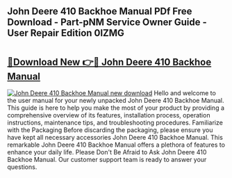 ## John Deere 410 Backhoe Manual PDf Free Download - Part-pNM Service Owner Guide - User Repair Edition 0IZMG

# <h2><a href="http://bc57640.oget.top/?id=John+Deere+410+Backhoe+Manual">🔗Download New 👉🔴 John Deere 410 Backhoe Manual</a></h2>

[![John Deere 410 Backhoe Manual new download](https://i.imgur.com/5g1atiW.png)](http://bc57640.oget.top/?id=John+Deere+410+Backhoe+Manual)
Hello and welcome to the user manual for your newly unpacked John Deere 410 Backhoe Manual. This guide is here to help you make the most of your product by providing a comprehensive overview of its features, installation process, operation instructions, maintenance tips, and troubleshooting procedures. Familiarize with the Packaging Before discarding the packaging, please ensure you have kept all necessary accessories John Deere 410 Backhoe Manual. This remarkable John Deere 410 Backhoe Manual offers a plethora of features to enhance your daily life. Please Don't Be Afraid to Ask John Deere 410 Backhoe Manual. Our customer support team is ready to answer your questions.
